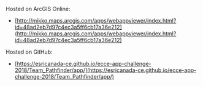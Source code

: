 Hosted on ArcGIS Online:

- [http://mikko.maps.arcgis.com/apps/webappviewer/index.html?id=48ad2eb7d97c4ec3a5ff6cb17a36e212](http://mikko.maps.arcgis.com/apps/webappviewer/index.html?id=48ad2eb7d97c4ec3a5ff6cb17a36e212)


Hosted on GitHub:

- [https://esricanada-ce.github.io/ecce-app-challenge-2018/Team_Pathfinder/app/](https://esricanada-ce.github.io/ecce-app-challenge-2018/Team_Pathfinder/app/)